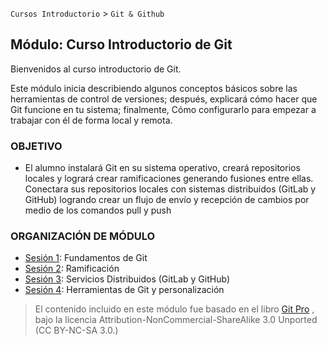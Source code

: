 `Cursos Introductorio` > `Git & Github`

## Módulo: Curso Introductorio de Git

Bienvenidos al curso introductorio de Git.

Este módulo inicia describiendo algunos conceptos básicos sobre las herramientas de control de versiones; después, explicará cómo hacer que Git funcione en tu sistema; finalmente, Cómo configurarlo para empezar a trabajar con él de forma local y remota. 

### OBJETIVO 

 - El alumno instalará Git en su sistema operativo, creará repositorios locales y logrará crear ramificaciones generando fusiones entre ellas. Conectara sus repositorios locales con sistemas distribuidos (GitLab y GitHub) logrando crear un flujo de envío y recepción de cambios por medio de los comandos pull y push


### ORGANIZACIÓN DE MÓDULO 
 
 - [Sesión 1](https://github.com/beduExpert/Curso-Introductorio-Git-2020/tree/master/Sesion%201): Fundamentos de Git
 - [Sesión 2](https://github.com/beduExpert/Curso-Introductorio-Git-2020/tree/master/Sesion%202): Ramificación
 - [Sesión 3](https://github.com/beduExpert/Curso-Introductorio-Git-2020/tree/master/Sesion%203): Servicios Distribuidos (GitLab y GitHub)
 - [Sesión 4](https://github.com/beduExpert/Curso-Introductorio-Git-2020/tree/master/Sesion%204): Herramientas de Git y personalización

 
> El contenido incluido en este módulo fue basado en el libro [Git Pro](https://git-scm.com/book/es/v2) , bajo la licencia Attribution-NonCommercial-ShareAlike 3.0 Unported (CC BY-NC-SA 3.0.)   

